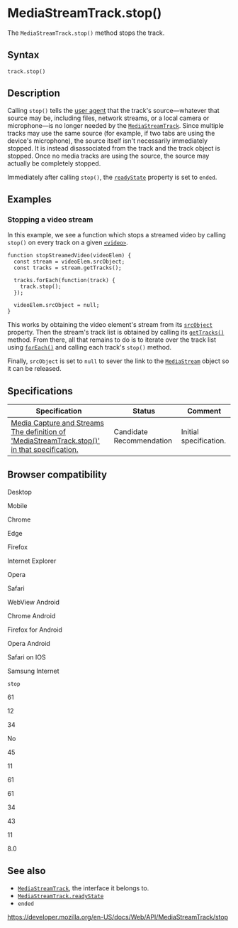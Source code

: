 # MediaStreamTrack.stop()

The `MediaStreamTrack.stop()` method stops the track.

## Syntax

    track.stop()

## Description

Calling `stop()` tells the [user agent](https://developer.mozilla.org/en-US/docs/Glossary/User_agent) that the track's source—whatever that source may be, including files, network streams, or a local camera or microphone—is no longer needed by the [`MediaStreamTrack`](../mediastreamtrack). Since multiple tracks may use the same source (for example, if two tabs are using the device's microphone), the source itself isn't necessarily immediately stopped. It is instead disassociated from the track and the track object is stopped. Once no media tracks are using the source, the source may actually be completely stopped.

Immediately after calling `stop()`, the [`readyState`](readystate) property is set to `ended`.

## Examples

### Stopping a video stream

In this example, we see a function which stops a streamed video by calling `stop()` on every track on a given [`<video>`](https://developer.mozilla.org/en-US/docs/Web/HTML/Element/video).

    function stopStreamedVideo(videoElem) {
      const stream = videoElem.srcObject;
      const tracks = stream.getTracks();

      tracks.forEach(function(track) {
        track.stop();
      });

      videoElem.srcObject = null;
    }

This works by obtaining the video element's stream from its [`srcObject`](../htmlmediaelement/srcobject) property. Then the stream's track list is obtained by calling its [`getTracks()`](../mediastream/gettracks) method. From there, all that remains to do is to iterate over the track list using [`forEach()`](https://developer.mozilla.org/en-US/docs/Web/JavaScript/Reference/Global_Objects/Array/forEach) and calling each track's `stop()` method.

Finally, `srcObject` is set to `null` to sever the link to the [`MediaStream`](../mediastream) object so it can be released.

## Specifications

<table><thead><tr class="header"><th>Specification</th><th>Status</th><th>Comment</th></tr></thead><tbody><tr class="odd"><td><a href="https://w3c.github.io/mediacapture-main/#dom-mediastreamtrack-stop">Media Capture and Streams<br />
<span class="small">The definition of 'MediaStreamTrack.stop()' in that specification.</span></a></td><td><span class="spec-cr">Candidate Recommendation</span></td><td>Initial specification.</td></tr></tbody></table>

## Browser compatibility

Desktop

Mobile

Chrome

Edge

Firefox

Internet Explorer

Opera

Safari

WebView Android

Chrome Android

Firefox for Android

Opera Android

Safari on IOS

Samsung Internet

`stop`

61

12

34

No

45

11

61

61

34

43

11

8.0

## See also

- [`MediaStreamTrack`](../mediastreamtrack), the interface it belongs to.
- [`MediaStreamTrack.readyState`](readystate)
- `ended`

<a href="https://developer.mozilla.org/en-US/docs/Web/API/MediaStreamTrack/stop" class="_attribution-link">https://developer.mozilla.org/en-US/docs/Web/API/MediaStreamTrack/stop</a>
